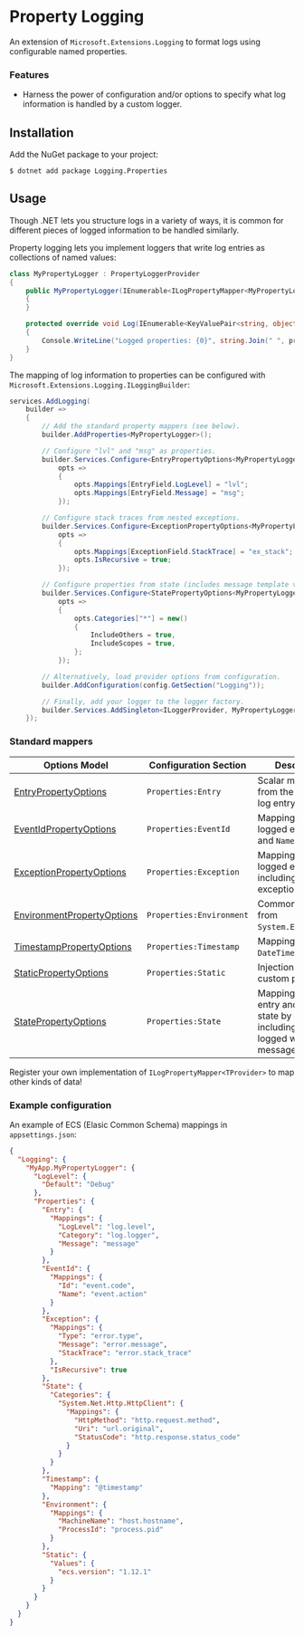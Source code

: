 # Property Logging

An extension of `Microsoft.Extensions.Logging` to format logs using configurable named properties.

### Features

* Harness the power of configuration and/or options to specify what log information is handled by a custom logger.

## Installation

Add the NuGet package to your project:

    $ dotnet add package Logging.Properties

## Usage

Though .NET lets you structure logs in a variety of ways, it is common for different pieces of logged information to be handled similarly.

Property logging lets you implement loggers that write log entries as collections of named values:

```c#
class MyPropertyLogger : PropertyLoggerProvider
{
    public MyPropertyLogger(IEnumerable<ILogPropertyMapper<MyPropertyLogger>> mappers) : base(mappers)
    {
    }

    protected override void Log(IEnumerable<KeyValuePair<string, object>> properties)
    {
        Console.WriteLine("Logged properties: {0}", string.Join(" ", properties));
    }
}
```

The mapping of log information to properties can be configured with `Microsoft.Extensions.Logging.ILoggingBuilder`:

```c#
services.AddLogging(
    builder =>
    {
        // Add the standard property mappers (see below).
        builder.AddProperties<MyPropertyLogger>();

        // Configure "lvl" and "msg" as properties.
        builder.Services.Configure<EntryPropertyOptions<MyPropertyLogger>>(
            opts =>
            {
                opts.Mappings[EntryField.LogLevel] = "lvl";
                opts.Mappings[EntryField.Message] = "msg";
            });

        // Configure stack traces from nested exceptions.
        builder.Services.Configure<ExceptionPropertyOptions<MyPropertyLogger>>(
            opts =>
            {
                opts.Mappings[ExceptionField.StackTrace] = "ex_stack";
                opts.IsRecursive = true;
            });

        // Configure properties from state (includes message template values).
        builder.Services.Configure<StatePropertyOptions<MyPropertyLogger>>(
            opts =>
            {
                opts.Categories["*"] = new()
                {
                    IncludeOthers = true,
                    IncludeScopes = true,
                };
            });

        // Alternatively, load provider options from configuration.
        builder.AddConfiguration(config.GetSection("Logging"));

        // Finally, add your logger to the logger factory.
        builder.Services.AddSingleton<ILoggerProvider, MyPropertyLogger>();
    });
```

### Standard mappers

| Options Model | Configuration Section | Description |
| -- | -- | -- |
| [EntryPropertyOptions](Logging.Properties/Mapping/EntryPropertyOptions.cs) | `Properties:Entry` | Scalar mappings from the top-level log entry. |
| [EventIdPropertyOptions](Logging.Properties/Mapping/EventIdPropertyOptions.cs) | `Properties:EventId` | Mappings from the logged event ID (`Id` and `Name`). |
| [ExceptionPropertyOptions](Logging.Properties/Mapping/ExceptionPropertyOptions.cs) | `Properties:Exception` | Mappings from logged exceptions, including inner exceptions. |
| [EnvironmentPropertyOptions](Logging.Properties/Mapping/EnvironmentPropertyOptions.cs) | `Properties:Environment` | Common mappings from `System.Environment`. |
| [TimestampPropertyOptions](Logging.Properties/Mapping/TimestampPropertyOptions.cs) | `Properties:Timestamp` | Mapping from `DateTimeOffset.Now`. |
| [StaticPropertyOptions](Logging.Properties/Mapping/StaticPropertyOptions.cs) | `Properties:Static` | Injection of static custom properties. |
| [StatePropertyOptions](Logging.Properties/Mapping/StatePropertyOptions.cs) | `Properties:State` | Mappings from entry and scope state by category, including values logged with a message template. |

Register your own implementation of `ILogPropertyMapper<TProvider>` to map other kinds of data!

### Example configuration

An example of ECS (Elasic Common Schema) mappings in `appsettings.json`:

```json
{
  "Logging": {
    "MyApp.MyPropertyLogger": {
      "LogLevel": {
        "Default": "Debug"
      },
      "Properties": {
        "Entry": {
          "Mappings": {
            "LogLevel": "log.level",
            "Category": "log.logger",
            "Message": "message"
          }
        },
        "EventId": {
          "Mappings": {
            "Id": "event.code",
            "Name": "event.action"
          }
        },
        "Exception": {
          "Mappings": {
            "Type": "error.type",
            "Message": "error.message",
            "StackTrace": "error.stack_trace"
          },
          "IsRecursive": true
        },
        "State": {
          "Categories": {
            "System.Net.Http.HttpClient": {
              "Mappings": {
                "HttpMethod": "http.request.method",
                "Uri": "url.original",
                "StatusCode": "http.response.status_code"
              }
            }
          }
        },
        "Timestamp": {
          "Mapping": "@timestamp"
        },
        "Environment": {
          "Mappings": {
            "MachineName": "host.hostname",
            "ProcessId": "process.pid"
          }
        },
        "Static": {
          "Values": {
            "ecs.version": "1.12.1"
          }
        }
      }
    }
  }
}
```
